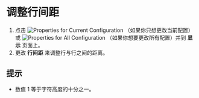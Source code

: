 # 调整行间距

1. 点击 ![Properties for Current Configuration](../../images/properties..png)
（如果你只想更改当前配置）或
![Properties for All Configuration](../../images/allproperties..png)
（如果你想要更改所有配置）并到 **显示** 页面上。
2. 更改 **行间距** 来调整行与行之间的距离。

## 提示

- 数值 1 等于字符高度的十分之一。
